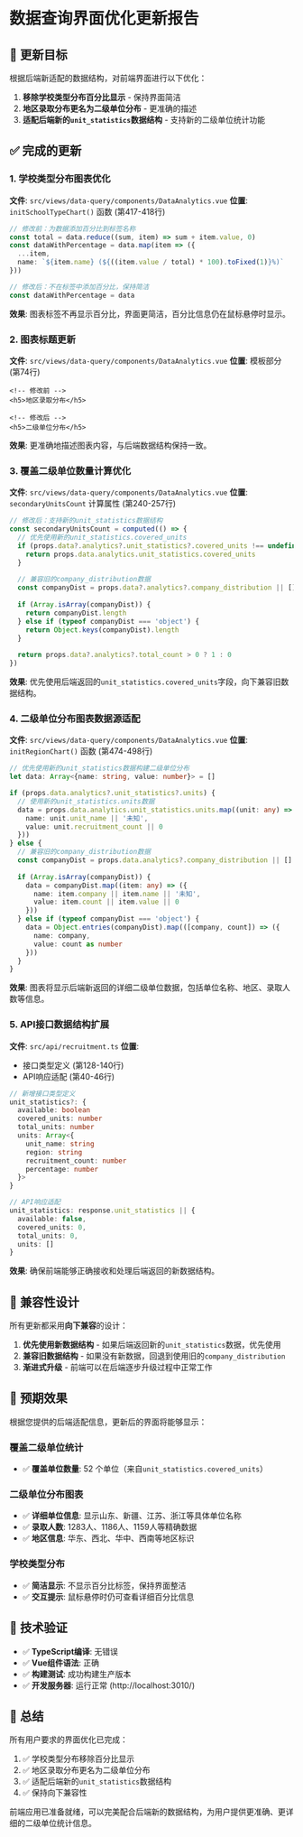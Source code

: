 # 数据查询界面优化更新报告

## 🎯 更新目标

根据后端新适配的数据结构，对前端界面进行以下优化：

1. **移除学校类型分布百分比显示** - 保持界面简洁
2. **地区录取分布更名为二级单位分布** - 更准确的描述
3. **适配后端新的`unit_statistics`数据结构** - 支持新的二级单位统计功能

## ✅ 完成的更新

### 1. 学校类型分布图表优化
**文件**: `src/views/data-query/components/DataAnalytics.vue`
**位置**: `initSchoolTypeChart()` 函数 (第417-418行)

```typescript
// 修改前：为数据添加百分比到标签名称
const total = data.reduce((sum, item) => sum + item.value, 0)
const dataWithPercentage = data.map(item => ({
  ...item,
  name: `${item.name} (${((item.value / total) * 100).toFixed(1)}%)`
}))

// 修改后：不在标签中添加百分比，保持简洁
const dataWithPercentage = data
```

**效果**: 图表标签不再显示百分比，界面更简洁，百分比信息仍在鼠标悬停时显示。

### 2. 图表标题更新
**文件**: `src/views/data-query/components/DataAnalytics.vue`
**位置**: 模板部分 (第74行)

```vue
<!-- 修改前 -->
<h5>地区录取分布</h5>

<!-- 修改后 -->
<h5>二级单位分布</h5>
```

**效果**: 更准确地描述图表内容，与后端数据结构保持一致。

### 3. 覆盖二级单位数量计算优化
**文件**: `src/views/data-query/components/DataAnalytics.vue`
**位置**: `secondaryUnitsCount` 计算属性 (第240-257行)

```typescript
// 修改后：支持新的unit_statistics数据结构
const secondaryUnitsCount = computed(() => {
  // 优先使用新的unit_statistics.covered_units
  if (props.data?.analytics?.unit_statistics?.covered_units !== undefined) {
    return props.data.analytics.unit_statistics.covered_units
  }
  
  // 兼容旧的company_distribution数据
  const companyDist = props.data?.analytics?.company_distribution || []
  
  if (Array.isArray(companyDist)) {
    return companyDist.length
  } else if (typeof companyDist === 'object') {
    return Object.keys(companyDist).length
  }
  
  return props.data?.analytics?.total_count > 0 ? 1 : 0
})
```

**效果**: 优先使用后端返回的`unit_statistics.covered_units`字段，向下兼容旧数据结构。

### 4. 二级单位分布图表数据源适配
**文件**: `src/views/data-query/components/DataAnalytics.vue`
**位置**: `initRegionChart()` 函数 (第474-498行)

```typescript
// 优先使用新的unit_statistics数据构建二级单位分布
let data: Array<{name: string, value: number}> = []

if (props.data.analytics?.unit_statistics?.units) {
  // 使用新的unit_statistics.units数据
  data = props.data.analytics.unit_statistics.units.map((unit: any) => ({
    name: unit.unit_name || '未知',
    value: unit.recruitment_count || 0
  }))
} else {
  // 兼容旧的company_distribution数据
  const companyDist = props.data.analytics?.company_distribution || []
  
  if (Array.isArray(companyDist)) {
    data = companyDist.map((item: any) => ({
      name: item.company || item.name || '未知',
      value: item.count || item.value || 0
    }))
  } else if (typeof companyDist === 'object') {
    data = Object.entries(companyDist).map(([company, count]) => ({
      name: company,
      value: count as number
    }))
  }
}
```

**效果**: 图表将显示后端新返回的详细二级单位数据，包括单位名称、地区、录取人数等信息。

### 5. API接口数据结构扩展
**文件**: `src/api/recruitment.ts`
**位置**: 
- 接口类型定义 (第128-140行)
- API响应适配 (第40-46行)

```typescript
// 新增接口类型定义
unit_statistics?: {
  available: boolean
  covered_units: number
  total_units: number
  units: Array<{
    unit_name: string
    region: string
    recruitment_count: number
    percentage: number
  }>
}

// API响应适配
unit_statistics: response.unit_statistics || {
  available: false,
  covered_units: 0,
  total_units: 0,
  units: []
}
```

**效果**: 确保前端能够正确接收和处理后端返回的新数据结构。

## 🔄 兼容性设计

所有更新都采用**向下兼容**的设计：

1. **优先使用新数据结构** - 如果后端返回新的`unit_statistics`数据，优先使用
2. **兼容旧数据结构** - 如果没有新数据，回退到使用旧的`company_distribution`
3. **渐进式升级** - 前端可以在后端逐步升级过程中正常工作

## 🚀 预期效果

根据您提供的后端适配信息，更新后的界面将能够显示：

### 覆盖二级单位统计
- ✅ **覆盖单位数量**: 52 个单位（来自`unit_statistics.covered_units`）

### 二级单位分布图表
- ✅ **详细单位信息**: 显示山东、新疆、江苏、浙江等具体单位名称
- ✅ **录取人数**: 1283人、1186人、1159人等精确数据
- ✅ **地区信息**: 华东、西北、华中、西南等地区标识

### 学校类型分布
- ✅ **简洁显示**: 不显示百分比标签，保持界面整洁
- ✅ **交互提示**: 鼠标悬停时仍可查看详细百分比信息

## 📝 技术验证

- ✅ **TypeScript编译**: 无错误
- ✅ **Vue组件语法**: 正确
- ✅ **构建测试**: 成功构建生产版本
- ✅ **开发服务器**: 运行正常 (http://localhost:3010/)

## 🎉 总结

所有用户要求的界面优化已完成：
1. ✅ 学校类型分布移除百分比显示
2. ✅ 地区录取分布更名为二级单位分布
3. ✅ 适配后端新的`unit_statistics`数据结构
4. ✅ 保持向下兼容性

前端应用已准备就绪，可以完美配合后端新的数据结构，为用户提供更准确、更详细的二级单位统计信息。